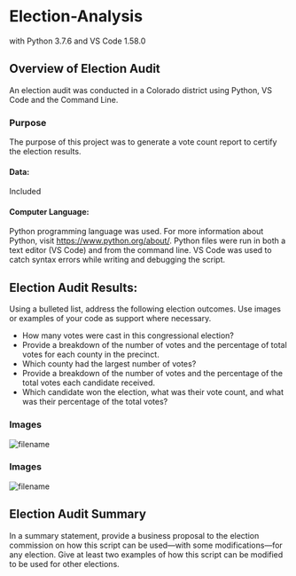 # Election-Analysis
with Python 3.7.6 and VS Code 1.58.0

## Overview of Election Audit
An election audit was conducted in a Colorado district using Python, VS Code and the Command Line. 

### Purpose
The purpose of this project was to generate a vote count report to certify the election results.
#### Data: 
Included 

#### Computer Language: 
Python programming language was used. For more information about Python, visit https://www.python.org/about/. Python files were run in both a text editor (VS Code) and from the command line. VS Code was used to catch syntax errors while writing and debugging the script.

## Election Audit Results: 
Using a bulleted list, address the following election outcomes. Use images or examples of your code as support where necessary.

- How many votes were cast in this congressional election?
- Provide a breakdown of the number of votes and the percentage of total votes for each county in the precinct.
- Which county had the largest number of votes?
- Provide a breakdown of the number of votes and the percentage of the total votes each candidate received.
- Which candidate won the election, what was their vote count, and what was their percentage of the total votes?

### Images
![filename](URL)

### Images
![filename](URL)

## Election Audit Summary
In a summary statement, provide a business proposal to the election commission on how this script can be used—with some modifications—for any election. Give at least two examples of how this script can be modified to be used for other elections.
